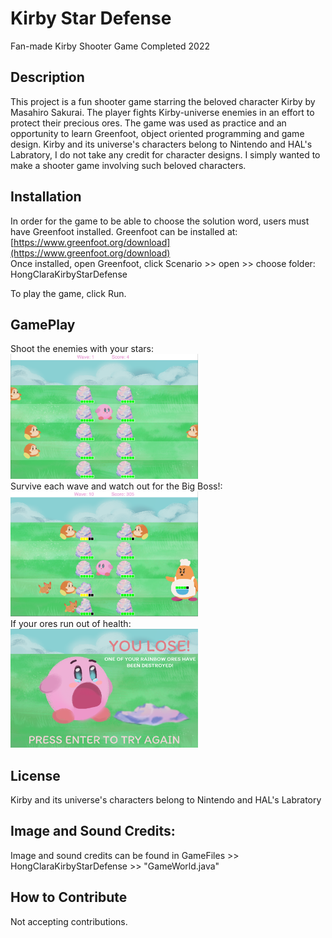 # Kirby Star Defense
 Fan-made Kirby Shooter Game
 Completed 2022

## Description

This project is a fun shooter game starring the beloved character Kirby by Masahiro Sakurai. 
The player fights Kirby-universe enemies in an effort to protect their precious ores. The game was used as practice and an opportunity to learn Greenfoot, 
object oriented programming and game design. 
Kirby and its universe's characters belong to Nintendo and HAL's Labratory, I do not take any credit for character designs. 
I simply wanted to make a shooter game involving such beloved characters. 

## Installation

In order for the game to be able to choose the solution word, users must have Greenfoot installed. 
Greenfoot can be installed at:
[https://www.greenfoot.org/download](https://www.greenfoot.org/download) 
\
Once installed, open Greenfoot, click Scenario >> open >> choose folder: HongClaraKirbyStarDefense


To play the game, click Run. 

## GamePlay 
Shoot the enemies with your stars: 
\
<img src="GameShots/GamePlay.png" alt="drawing" width="300"/> 
\
Survive each wave and watch out for the Big Boss!: 
\
<img src="GameShots/Boss.png" alt="drawing" width="300"/>
\
If your ores run out of health: \
<img src="GameShots/Lose.png" alt="drawing" width="300"/>

## License
Kirby and its universe's characters belong to Nintendo and HAL's Labratory

## Image and Sound Credits: 
Image and sound credits can be found in GameFiles >> HongClaraKirbyStarDefense >> "GameWorld.java" 

## How to Contribute

Not accepting contributions. 

